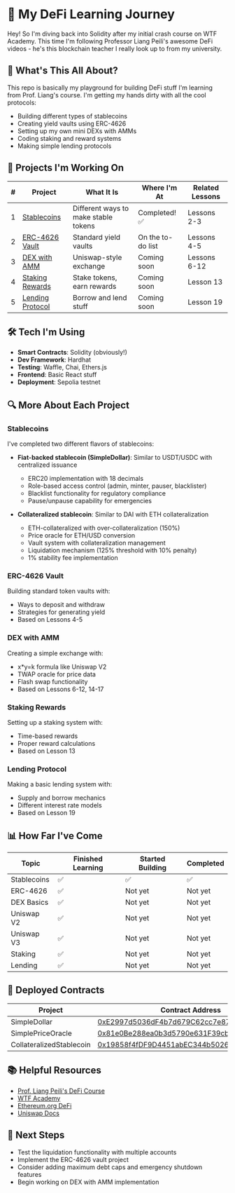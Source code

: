 # 🚀 My DeFi Learning Journey

Hey! So I'm diving back into Solidity after my initial crash course on WTF Academy. This time I'm following Professor Liang Peili's awesome DeFi videos - he's this blockchain teacher I really look up to from my university.

## 👋 What's This All About?

This repo is basically my playground for building DeFi stuff I'm learning from Prof. Liang's course. I'm getting my hands dirty with all the cool protocols:

- Building different types of stablecoins
- Creating yield vaults using ERC-4626
- Setting up my own mini DEXs with AMMs
- Coding staking and reward systems
- Making simple lending protocols

## 📝 Projects I'm Working On

| # | Project | What It Is | Where I'm At | Related Lessons |
|---|---------|------------|--------------|----------------|
| 1 | [Stablecoins](./projects/01-stablecoins/) | Different ways to make stable tokens | Completed! ✅ | Lessons 2-3 |
| 2 | [ERC-4626 Vault](./projects/02-erc4626-vault/) | Standard yield vaults | On the to-do list | Lessons 4-5 |
| 3 | [DEX with AMM](./projects/03-dex-amm/) | Uniswap-style exchange | Coming soon | Lessons 6-12 |
| 4 | [Staking Rewards](./projects/04-staking-rewards/) | Stake tokens, earn rewards | Coming soon | Lesson 13 |
| 5 | [Lending Protocol](./projects/05-lending-protocol/) | Borrow and lend stuff | Coming soon | Lesson 19 |

## 🛠️ Tech I'm Using

- **Smart Contracts**: Solidity (obviously!)
- **Dev Framework**: Hardhat
- **Testing**: Waffle, Chai, Ethers.js
- **Frontend**: Basic React stuff
- **Deployment**: Sepolia testnet

## 🔍 More About Each Project

### Stablecoins
I've completed two different flavors of stablecoins:
- **Fiat-backed stablecoin (SimpleDollar)**: Similar to USDT/USDC with centralized issuance
  - ERC20 implementation with 18 decimals
  - Role-based access control (admin, minter, pauser, blacklister)
  - Blacklist functionality for regulatory compliance
  - Pause/unpause capability for emergencies

- **Collateralized stablecoin**: Similar to DAI with ETH collateralization
  - ETH-collateralized with over-collateralization (150%)
  - Price oracle for ETH/USD conversion
  - Vault system with collateralization management
  - Liquidation mechanism (125% threshold with 10% penalty)
  - 1% stability fee implementation

### ERC-4626 Vault
Building standard token vaults with:
- Ways to deposit and withdraw
- Strategies for generating yield
- Based on Lessons 4-5

### DEX with AMM
Creating a simple exchange with:
- x*y=k formula like Uniswap V2
- TWAP oracle for price data
- Flash swap functionality
- Based on Lessons 6-12, 14-17

### Staking Rewards
Setting up a staking system with:
- Time-based rewards
- Proper reward calculations
- Based on Lesson 13

### Lending Protocol
Making a basic lending system with:
- Supply and borrow mechanics
- Different interest rate models
- Based on Lesson 19

## 📊 How Far I've Come

| Topic | Finished Learning | Started Building | Completed |
|-------|-------------------|------------------|-----------|
| Stablecoins | ✅ | ✅ | ✅ |
| ERC-4626 | ✅ | Not yet | Not yet |
| DEX Basics | ✅ | Not yet | Not yet |
| Uniswap V2 | ✅ | Not yet | Not yet |
| Uniswap V3 | ✅ | Not yet | Not yet |
| Staking | ✅ | Not yet | Not yet |
| Lending | ✅ | Not yet | Not yet |

## 🔗 Deployed Contracts

| Project | Contract Address | Explorer |
|---------|------------------|----------|
| SimpleDollar | [0xE2997d5036dF4b7d679C62cc7e87592a81d36768](https://sepolia.etherscan.io/address/0xE2997d5036dF4b7d679C62cc7e87592a81d36768#code) | Sepolia |
| SimplePriceOracle | [0x81e0Be288ea0b3d5790e631F39cbacF159012F15](https://sepolia.etherscan.io/address/0x81e0Be288ea0b3d5790e631F39cbacF159012F15#code) | Sepolia |
| CollateralizedStablecoin | [0x19858f4fDF9D4451abEC344b5026E27bD4308f39](https://sepolia.etherscan.io/address/0x19858f4fDF9D4451abEC344b5026E27bD4308f39#code) | Sepolia |


## 📚 Helpful Resources

- [Prof. Liang Peili's DeFi Course](https://space.bilibili.com/220951871/lists/2824381?type=season)
- [WTF Academy](https://wtf.academy/)
- [Ethereum.org DeFi](https://ethereum.org/en/defi/)
- [Uniswap Docs](https://docs.uniswap.org/)

## 🔮 Next Steps
- Test the liquidation functionality with multiple accounts
- Implement the ERC-4626 vault project
- Consider adding maximum debt caps and emergency shutdown features
- Begin working on DEX with AMM implementation